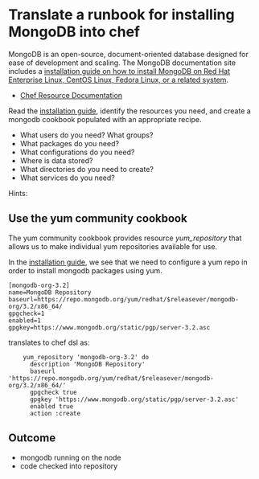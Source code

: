 
# Translate a runbook for installing MongoDB into chef

MongoDB is an open-source, document-oriented database designed for ease of development and scaling.  The MongoDB documentation site includes a [installation guide on how to install MongoDB on Red Hat Enterprise Linux, CentOS Linux, Fedora Linux, or a related system](http://docs.mongodb.org/manual/tutorial/install-mongodb-on-red-hat-centos-or-fedora-linux/). 

* [Chef Resource Documentation](https://docs.chef.io/resources.html)

Read the [installation guide](http://docs.mongodb.org/manual/tutorial/install-mongodb-on-red-hat-centos-or-fedora-linux/), identify the resources you need, and create a mongodb cookbook populated with an appropriate recipe. 

* What users do you need? What groups?
* What packages do you need?
* What configurations do you need?
* Where is data stored?
* What directories do you need to create?
* What services do you need?

Hints:

## Use the yum community cookbook

The yum community cookbook provides resource *yum_repository* that allows us to make individual yum repositories available for use. 

In the [installation guide](http://docs.mongodb.org/manual/tutorial/install-mongodb-on-red-hat-centos-or-fedora-linux/), we see that we need to configure a yum repo in order to install mongodb packages using yum. 


```
[mongodb-org-3.2]
name=MongoDB Repository
baseurl=https://repo.mongodb.org/yum/redhat/$releasever/mongodb-org/3.2/x86_64/
gpgcheck=1
enabled=1
gpgkey=https://www.mongodb.org/static/pgp/server-3.2.asc
```

translates to chef dsl as: 

```
    yum_repository 'mongodb-org-3.2' do
      description 'MongoDB Repository'
      baseurl 'https://repo.mongodb.org/yum/redhat/$releasever/mongodb-org/3.2/x86_64/'
      gpgcheck true
      gpgkey 'https://www.mongodb.org/static/pgp/server-3.2.asc'
      enabled true
      action :create
```

## Outcome 

* mongodb running on the node
* code checked into repository
